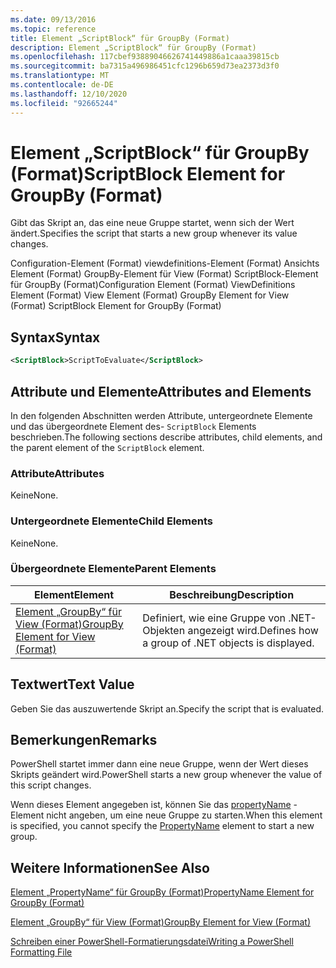```yaml
---
ms.date: 09/13/2016
ms.topic: reference
title: Element „ScriptBlock“ für GroupBy (Format)
description: Element „ScriptBlock“ für GroupBy (Format)
ms.openlocfilehash: 117cbef93889046626741449886a1caaa39815cb
ms.sourcegitcommit: ba7315a496986451cfc1296b659d73ea2373d3f0
ms.translationtype: MT
ms.contentlocale: de-DE
ms.lasthandoff: 12/10/2020
ms.locfileid: "92665244"
---
```

# <a name="scriptblock-element-for-groupby-format"></a><span data-ttu-id="b6129-103">Element „ScriptBlock“ für GroupBy (Format)</span><span class="sxs-lookup"><span data-stu-id="b6129-103">ScriptBlock Element for GroupBy (Format)</span></span>

<span data-ttu-id="b6129-104">Gibt das Skript an, das eine neue Gruppe startet, wenn sich der Wert ändert.</span><span class="sxs-lookup"><span data-stu-id="b6129-104">Specifies the script that starts a new group whenever its value changes.</span></span>

<span data-ttu-id="b6129-105">Configuration-Element (Format) viewdefinitions-Element (Format) Ansichts Element (Format) GroupBy-Element für View (Format) ScriptBlock-Element für GroupBy (Format)</span><span class="sxs-lookup"><span data-stu-id="b6129-105">Configuration Element (Format) ViewDefinitions Element (Format) View Element (Format) GroupBy Element for View (Format) ScriptBlock Element for GroupBy (Format)</span></span>

## <a name="syntax"></a><span data-ttu-id="b6129-106">Syntax</span><span class="sxs-lookup"><span data-stu-id="b6129-106">Syntax</span></span>

```xml
<ScriptBlock>ScriptToEvaluate</ScriptBlock>
```

## <a name="attributes-and-elements"></a><span data-ttu-id="b6129-107">Attribute und Elemente</span><span class="sxs-lookup"><span data-stu-id="b6129-107">Attributes and Elements</span></span>

<span data-ttu-id="b6129-108">In den folgenden Abschnitten werden Attribute, untergeordnete Elemente und das übergeordnete Element des- `ScriptBlock` Elements beschrieben.</span><span class="sxs-lookup"><span data-stu-id="b6129-108">The following sections describe attributes, child elements, and the parent element of the `ScriptBlock` element.</span></span>

### <a name="attributes"></a><span data-ttu-id="b6129-109">Attribute</span><span class="sxs-lookup"><span data-stu-id="b6129-109">Attributes</span></span>

<span data-ttu-id="b6129-110">Keine</span><span class="sxs-lookup"><span data-stu-id="b6129-110">None.</span></span>

### <a name="child-elements"></a><span data-ttu-id="b6129-111">Untergeordnete Elemente</span><span class="sxs-lookup"><span data-stu-id="b6129-111">Child Elements</span></span>

<span data-ttu-id="b6129-112">Keine</span><span class="sxs-lookup"><span data-stu-id="b6129-112">None.</span></span>

### <a name="parent-elements"></a><span data-ttu-id="b6129-113">Übergeordnete Elemente</span><span class="sxs-lookup"><span data-stu-id="b6129-113">Parent Elements</span></span>

|<span data-ttu-id="b6129-114">Element</span><span class="sxs-lookup"><span data-stu-id="b6129-114">Element</span></span>|<span data-ttu-id="b6129-115">Beschreibung</span><span class="sxs-lookup"><span data-stu-id="b6129-115">Description</span></span>|
|-------------|-----------------|
|[<span data-ttu-id="b6129-116">Element „GroupBy“ für View (Format)</span><span class="sxs-lookup"><span data-stu-id="b6129-116">GroupBy Element for View (Format)</span></span>](./groupby-element-for-view-format.md)|<span data-ttu-id="b6129-117">Definiert, wie eine Gruppe von .NET-Objekten angezeigt wird.</span><span class="sxs-lookup"><span data-stu-id="b6129-117">Defines how a group of .NET objects is displayed.</span></span>|

## <a name="text-value"></a><span data-ttu-id="b6129-118">Textwert</span><span class="sxs-lookup"><span data-stu-id="b6129-118">Text Value</span></span>

<span data-ttu-id="b6129-119">Geben Sie das auszuwertende Skript an.</span><span class="sxs-lookup"><span data-stu-id="b6129-119">Specify the script that is evaluated.</span></span>

## <a name="remarks"></a><span data-ttu-id="b6129-120">Bemerkungen</span><span class="sxs-lookup"><span data-stu-id="b6129-120">Remarks</span></span>

<span data-ttu-id="b6129-121">PowerShell startet immer dann eine neue Gruppe, wenn der Wert dieses Skripts geändert wird.</span><span class="sxs-lookup"><span data-stu-id="b6129-121">PowerShell starts a new group whenever the value of this script changes.</span></span>

<span data-ttu-id="b6129-122">Wenn dieses Element angegeben ist, können Sie das [propertyName](propertyname-element-for-groupby-format.md) -Element nicht angeben, um eine neue Gruppe zu starten.</span><span class="sxs-lookup"><span data-stu-id="b6129-122">When this element is specified, you cannot specify the [PropertyName](propertyname-element-for-groupby-format.md) element to start a new group.</span></span>

## <a name="see-also"></a><span data-ttu-id="b6129-123">Weitere Informationen</span><span class="sxs-lookup"><span data-stu-id="b6129-123">See Also</span></span>

[<span data-ttu-id="b6129-124">Element „PropertyName“ für GroupBy (Format)</span><span class="sxs-lookup"><span data-stu-id="b6129-124">PropertyName Element for GroupBy (Format)</span></span>](propertyname-element-for-groupby-format.md)

[<span data-ttu-id="b6129-125">Element „GroupBy“ für View (Format)</span><span class="sxs-lookup"><span data-stu-id="b6129-125">GroupBy Element for View (Format)</span></span>](groupby-element-for-view-format.md)

[<span data-ttu-id="b6129-126">Schreiben einer PowerShell-Formatierungsdatei</span><span class="sxs-lookup"><span data-stu-id="b6129-126">Writing a PowerShell Formatting File</span></span>](writing-a-powershell-formatting-file.md)
